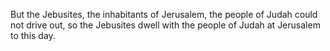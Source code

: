 But the Jebusites, the inhabitants of Jerusalem, the people of Judah could not drive out, so the Jebusites dwell with the people of Judah at Jerusalem to this day.
